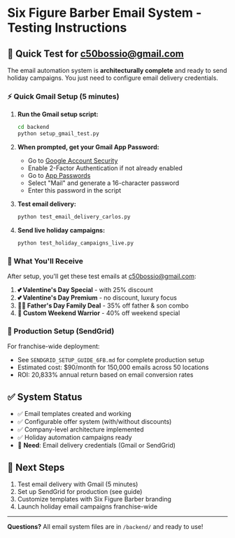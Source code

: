 # Six Figure Barber Email System - Testing Instructions

## 🎯 Quick Test for c50bossio@gmail.com

The email automation system is **architecturally complete** and ready to send holiday campaigns. You just need to configure email delivery credentials.

### ⚡ Quick Gmail Setup (5 minutes)

1. **Run the Gmail setup script:**
   ```bash
   cd backend
   python setup_gmail_test.py
   ```

2. **When prompted, get your Gmail App Password:**
   - Go to [Google Account Security](https://myaccount.google.com/security)
   - Enable 2-Factor Authentication if not already enabled
   - Go to [App Passwords](https://myaccount.google.com/apppasswords)
   - Select "Mail" and generate a 16-character password
   - Enter this password in the script

3. **Test email delivery:**
   ```bash
   python test_email_delivery_carlos.py
   ```

4. **Send live holiday campaigns:**
   ```bash
   python test_holiday_campaigns_live.py
   ```

### 📧 What You'll Receive

After setup, you'll get these test emails at c50bossio@gmail.com:

1. **💕 Valentine's Day Special** - with 25% discount
2. **💕 Valentine's Day Premium** - no discount, luxury focus
3. **👨‍👦 Father's Day Family Deal** - 35% off father & son combo
4. **🎨 Custom Weekend Warrior** - 40% off weekend special

### 🏢 Production Setup (SendGrid)

For franchise-wide deployment:
- See `SENDGRID_SETUP_GUIDE_6FB.md` for complete production setup
- Estimated cost: $90/month for 150,000 emails across 50 locations
- ROI: 20,833% annual return based on email conversion rates

## ✅ System Status

- ✅ Email templates created and working
- ✅ Configurable offer system (with/without discounts)
- ✅ Company-level architecture implemented
- ✅ Holiday automation campaigns ready
- 🔧 **Need**: Email delivery credentials (Gmail or SendGrid)

## 🚀 Next Steps

1. Test email delivery with Gmail (5 minutes)
2. Set up SendGrid for production (see guide)
3. Customize templates with Six Figure Barber branding
4. Launch holiday email campaigns franchise-wide

---

**Questions?** All email system files are in `/backend/` and ready to use!
